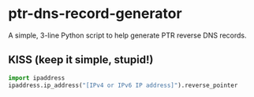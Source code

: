 # ptr-dns-record-generator
A simple, 3-line Python script to help generate PTR reverse DNS records.

## KISS (keep it simple, stupid!)

```python
import ipaddress
ipaddress.ip_address("[IPv4 or IPv6 IP address]").reverse_pointer
```
